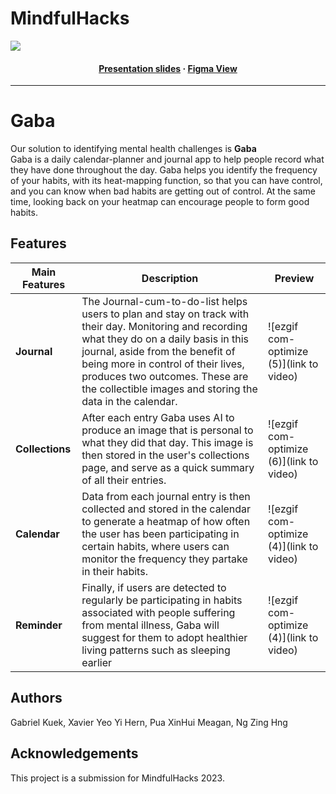 # MindfulHacks

<img src="later later later">

<h4 align="center">
  <a href="https://www.canva.com/design/DAFxZwA4-4Y/BTrjQIzPgt0zHZlnJZyBYw/edit?utm_content=DAFxZwA4-4Y&utm_campaign=designshare&utm_medium=link2&utm_source=sharebutton">Presentation slides</a>
  <span> · </span>
  <a href="">Figma View</a>
</h4>

---

# **Gaba**
Our solution to identifying mental health challenges is **Gaba** <br>
Gaba is a daily calendar-planner and journal app to help people record what they have done throughout the day. Gaba helps you identify the frequency of your habits, with its heat-mapping function, so that you can have control, and you can know when bad habits are getting out of control. At the same time, looking back on your heatmap can encourage people to form good habits. 

## Features

| Main Features | Description | Preview |
|---------------|-------------|---------|
| **Journal** | The Journal-cum-to-do-list helps users to plan and stay on track with their day. Monitoring and recording what they do on a daily basis in this journal, aside from the benefit of being more in control of their lives, produces two outcomes. These are the collectible images and storing the data in the calendar. | ![ezgif com-optimize (5)](link to video) |
| **Collections** | After each entry Gaba uses AI to produce an image that is personal to what they did that day. This image is then stored in the user's collections page, and serve as a quick summary of all their entries. | ![ezgif com-optimize (6)](link to video) |
| **Calendar**  | Data from each journal entry is then collected and stored in the calendar to generate a heatmap of how often the user has been participating in certain habits, where users can monitor the frequency they partake in their habits. | ![ezgif com-optimize (4)](link to video) |
| **Reminder**  | Finally, if users are detected to regularly be participating in habits associated with people suffering from mental illness, Gaba will suggest for them to adopt healthier living patterns such as sleeping earlier | ![ezgif com-optimize (4)](link to video) |

## Authors
Gabriel Kuek, Xavier Yeo Yi Hern, Pua XinHui Meagan, Ng Zing Hng

## Acknowledgements
This project is a submission for MindfulHacks 2023.
